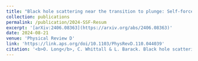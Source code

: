 ```yaml
---
title: "Black hole scattering near the transition to plunge: Self-force and resummation of post-Minkowskian theory"
collection: publications
permalink: /publication/2024-SSF-Resum
excerpt: '[arXiv:2406.08363](https://arxiv.org/abs/2406.08363)'
date: 2024-08-21
venue: 'Physical Review D'
link: 'https://link.aps.org/doi/10.1103/PhysRevD.110.044039'
citation: '<b>O. Long</b>, C. Whittall & L. Barack. Black hole scattering near the transition to plunge: Self-force and resummation of post-Minkowskian theory. <em>Phys. Rev. D</em> <b>110</b>, 044039 (2022).'
---
```

